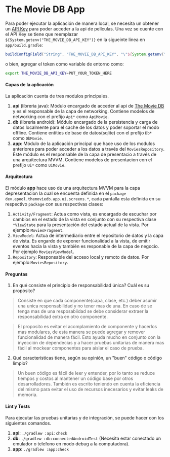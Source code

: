 # The Movie DB App

Para poder ejecutar la aplicación de manera local, se necesita un obtener un [API Key](https://www.themoviedb.org/settings/api) para poder acceder a la api de películas. Una vez se cuente con el API Key se tiene que reemplazar `${System.getenv("THE_MOVIE_DB_API_KEY")}` en la sigueinte linea en `app/build.gradle`:

```groovy
buildConfigField("String", "THE_MOVIE_DB_API_KEY", "\"${System.getenv("THE_MOVIE_DB_API_KEY")}\"")
```

o bien, agregar el token como variable de entorno como:

```bash
export THE_MOVIE_DB_API_KEY=PUT_YOUR_TOKEN_HERE
```

#### Capas de la aplicación

La aplicación cuenta de tres modulos principales.

1. **api** (libreria java): Módulo encargado de acceder al api de [The Movie DB](https://www.themoviedb.org/) y es el responsable de la capa de networking. Contiene modelos de networking con el prefijo `Api*` como `ApiMovie`.
2. **db** (libreria android): Módulo encargado de la persistencia y carga de datos localmente para el cache de los datos y poder soportar el modo offline. Contiene entities de base de datos(sqlite) con el prefijo `Db*` como `DbMovie`.
3. **app**: Módulo de la aplicación principal que hace uso de los modulos anteriores para poder acceder a los datos a través del `MoviesRepository`. Éste módulo es el responsable de la capa de presentacio a través de una arquitectura MVVM. Contiene modelos de presentacion con el prefijo `Ui*` como `UiMovie`.

#### Arquitectura

El módulo **app** hace uso de una arquitectura MVVM para la capa depresentacion la cual se encuenta definida en el `package dev.epool.themoviedb.app.ui.screens.*`, cada pantalla esta definida en su respectivo `package` con sus respectivas clases:

1. `Activity/Fragment`: Actua como vista, es encargado de escuchar por cambios en el estado de la vista en conjunto con su respectiva clase `*ViewState` para la presentación del estado actual de la vista. Por ejemplo `MoviesFragment`.
2. `ViewModel`: Actua de intermediario entre el repositorio de datos y la capa de vista. Es engardo de exponer funcionalidad a la vista, de emitir eventos hacia la vista y también es responable de la capa de negocio. Por ejemplo `MoviesViewModel`.
3. `Repository`: Responsable del acceso local y remoto de datos. Por ejemplo `MoviesRepository`.

#### Preguntas

1. En qué consiste el principio de responsabilidad única? Cuál es su propósito?

> Consiste en que cada componente(capa, clase, etc.) deber asumir una unica responsabilidad y no tener mas de una. En caso de se tenga mas de una resposabiidad se debe considerar extraer la responsabilidad extra en otro componente.

> El proposito es evitar el acomplamiento de componente y hacerlos mas modulares, de esta manera se puede agregar y remover funcionalidad de manera fácil. Esto ayuda mucho en conjunto con la inyección de dependecias y a hacer pruebas unitarias de manera mas fácil al mockear componentes para aislar el caso de prueba. 

2. Qué características tiene, según su opinión, un "buen" código o código limpio?

> Un buen código es fácil de leer y entender, por lo tanto se reduce tiempos y costos al mantener un código base por otros desarrolladores. También es escrito teniendo en cuenta la eficiencia del mismo para evitar el uso de recursos inecesarios y evitar leaks de memoria.

#### Lint y Tests

Para ejecutar las pruebas unitarias y de integración, se puede hacer con los siguientes comandos.

1. **api**: `./gradlew :api:check`
2. **db**: `./gradlew :db:connectedAndroidTest` (Necesita estar conectado un emulador o telefono en modo debug a la computadora).
3. **app**: `./gradlew :app:check`